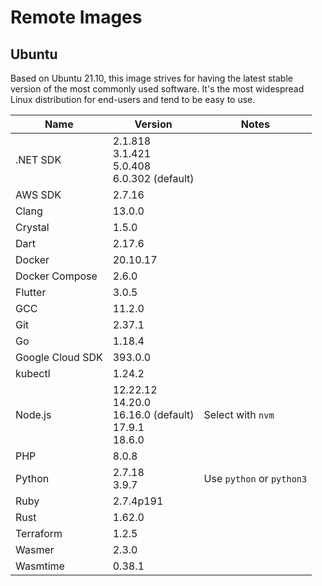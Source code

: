 # Remote Images

## Ubuntu

Based on Ubuntu 21.10, this image strives for having the latest stable version of the most commonly used software. It's the most widespread Linux distribution for end-users and tend to be easy to use.

<!-- BEGIN GENERATED SECTION: ubuntu -->

| Name | Version | Notes |
| ---- | ------- | ----- |
| .NET SDK | 2.1.818<br>3.1.421<br>5.0.408<br>6.0.302 (default) |
| AWS SDK | 2.7.16 |
| Clang | 13.0.0 |
| Crystal | 1.5.0 |
| Dart | 2.17.6 |
| Docker | 20.10.17 |
| Docker Compose | 2.6.0 |
| Flutter | 3.0.5 |
| GCC | 11.2.0 |
| Git | 2.37.1 |
| Go | 1.18.4 |
| Google Cloud SDK | 393.0.0 |
| kubectl | 1.24.2 |
| Node.js | 12.22.12<br>14.20.0<br>16.16.0 (default)<br>17.9.1<br>18.6.0 | Select with `nvm` |
| PHP | 8.0.8 |
| Python | 2.7.18<br>3.9.7 | Use `python` or `python3` |
| Ruby | 2.7.4p191 |
| Rust | 1.62.0 |
| Terraform | 1.2.5 |
| Wasmer | 2.3.0 |
| Wasmtime | 0.38.1 |

<!-- END GENERATED SECTION: ubuntu -->

